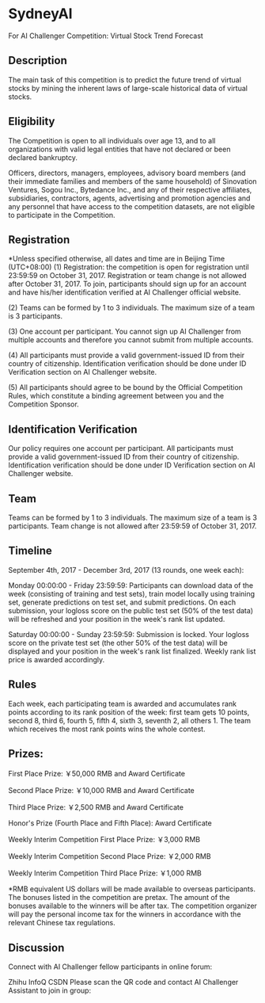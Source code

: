 # SydneyAI
For AI Challenger Competition: Virtual Stock Trend Forecast 

## Description
The main task of this competition is to predict the future trend of virtual stocks by mining the inherent laws of large-scale historical data of virtual stocks.

## Eligibility
The Competition is open to all individuals over age 13, and to all organizations with valid legal entities that have not declared or been declared bankruptcy.

Officers, directors, managers, employees, advisory board members (and their immediate families and members of the same household) of Sinovation Ventures, Sogou Inc., Bytedance Inc., and any of their respective affiliates, subsidiaries, contractors, agents, advertising and promotion agencies and any personnel that have access to the competition datasets, are not eligible to participate in the Competition.


## Registration
*Unless specified otherwise, all dates and time are in Beijing Time (UTC+08:00)
(1) Registration: the competition is open for registration until 23:59:59 on October 31, 2017. Registration or team change is not allowed after October 31, 2017. To join, participants should sign up for an account and have his/her identification verified at AI Challenger official website.

(2) Teams can be formed by 1 to 3 individuals. The maximum size of a team is 3 participants.

(3) One account per participant. You cannot sign up AI Challenger from multiple accounts and therefore you cannot submit from multiple accounts.

(4) All participants must provide a valid government-issued ID from their country of citizenship. Identification verification should be done under ID Verification section on AI Challenger website.

(5) All participants should agree to be bound by the Official Competition Rules, which constitute a binding agreement between you and the Competition Sponsor.


## Identification Verification
Our policy requires one account per participant. All participants must provide a valid government-issued ID from their country of citizenship. Identification verification should be done under ID Verification section on AI Challenger website.


## Team
Teams can be formed by 1 to 3 individuals. The maximum size of a team is 3 participants. Team change is not allowed after 23:59:59 of October 31, 2017.


## Timeline
September 4th, 2017 - December 3rd, 2017 (13 rounds, one week each):

Monday 00:00:00 - Friday 23:59:59: Participants can download data of the week (consisting of training and test sets), train model locally using training set, generate predictions on test set, and submit predictions. On each submission, your logloss score on the public test set (50% of the test data) will be refreshed and your position in the week's rank list updated.

Saturday 00:00:00 - Sunday 23:59:59: Submission is locked. Your logloss score on the private test set (the other 50% of the test data) will be displayed and your position in the week's rank list finalized. Weekly rank list price is awarded accordingly.



## Rules
Each week, each participating team is awarded and accumulates rank points according to its rank position of the week: first team gets 10 points, second 8, third 6, fourth 5, fifth 4, sixth 3, seventh 2, all others 1. The team which receives the most rank points wins the whole contest.


## Prizes:
First Place Prize: ￥50,000 RMB and Award Certificate

Second Place Prize: ￥10,000 RMB and Award Certificate

Third Place Prize: ￥2,500 RMB and Award Certificate

Honor's Prize (Fourth Place and Fifth Place): Award Certificate

Weekly Interim Competition First Place Prize: ￥3,000 RMB

Weekly Interim Competition Second Place Prize: ￥2,000 RMB

Weekly Interim Competition Third Place Prize: ￥1,000 RMB

*RMB equivalent US dollars will be made available to overseas participants. The bonuses listed in the competition are pretax. The amount of the bonuses available to the winners will be after tax. The competition organizer will pay the personal income tax for the winners in accordance with the relevant Chinese tax regulations.


## Discussion
Connect with AI Challenger fellow participants in online forum:

Zhihu InfoQ CSDN
Please scan the QR code and contact AI Challenger Assistant to join in group:
